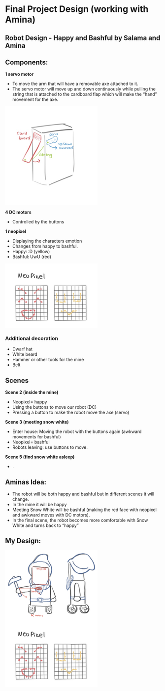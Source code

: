 # Final Project Design (working with Amina)

## Robot Design - Happy and Bashful by Salama and Amina

## Components:
**1 servo motor**
- To move the arm that will have a removable axe attached to it.
- The servo motor will move up and down continuously while pulling the string that is attached to the cardboard flap which will make the “hand” movement for the axe.
<img src="https://github.com/SalamaAlmheiri/Performing-Robots/blob/main/finalProject/3.png" width=300 align=center>

**4 DC motors**
- Controlled by the buttons

**1 neopixel**
- Displaying the characters emotion
- Changes from happy to bashful.
- Happy: :D (yellow)
- Bashful: UwU (red)
<img src="https://github.com/SalamaAlmheiri/Performing-Robots/blob/main/finalProject/2.png" width=300 align=center>

### Additional decoration
- Dwarf hat
- White beard
- Hammer or other tools for the mine
- Belt

## Scenes
**Scene 2 (inside the mine)**
- Neopixel= happy
- Using the buttons to move our robot (DC)
- Pressing a button to make the robot move the axe (servo)

**Scene 3 (meeting snow white)**
- Enter house: Moving the robot with the buttons again (awkward movements for bashful)
- Neopixel= bashful
- Robots leaving: use buttons to move.

**Scene 5 (find snow white asleep)**
- .

## Aminas Idea:
- The robot will be both happy and bashful but in different scenes it will change.
- In the mine it will be happy
- Meeting Snow White will be bashful (making the red face with neopixel and awkward moves with DC motors).
- In the final scene, the robot becomes more comfortable with Snow White and turns back to “happy”


## My Design:

<img src="https://github.com/SalamaAlmheiri/Performing-Robots/blob/main/finalProject/1.png" width=300 align=center> <img src="https://github.com/SalamaAlmheiri/Performing-Robots/blob/main/finalProject/2.png" width=300 align=center>

